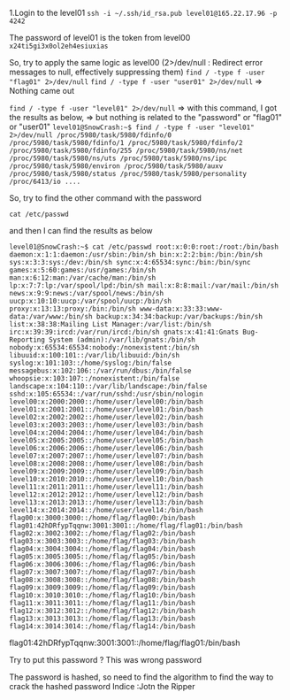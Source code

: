 
1.Login to the level01
`ssh -i ~/.ssh/id_rsa.pub level01@165.22.17.96 -p 4242`

The password of level01 is the token from level00
`x24ti5gi3x0ol2eh4esiuxias`

So, try to apply the same logic as level00 
(2>/dev/null : Redirect error messages to null, effectively suppressing them)
`find / -type f -user "flag01" 2>/dev/null`
`find / -type f -user "user01" 2>/dev/null`
=> Nothing came out

`find / -type f -user "level01" 2>/dev/null`
=> with this command, I got the results as below,
=> but nothing is related to the "password" or "flag01" or "user01"
`
level01@SnowCrash:~$ find / -type f -user "level01" 2>/dev/null
/proc/5980/task/5980/fdinfo/0
/proc/5980/task/5980/fdinfo/1
/proc/5980/task/5980/fdinfo/2
/proc/5980/task/5980/fdinfo/255
/proc/5980/task/5980/ns/net
/proc/5980/task/5980/ns/uts
/proc/5980/task/5980/ns/ipc
/proc/5980/task/5980/environ
/proc/5980/task/5980/auxv
/proc/5980/task/5980/status
/proc/5980/task/5980/personality
/proc/6413/io
....
`




So, try to find the other command  with the password 

`cat /etc/passwd`

and then I can find the results as below

`level01@SnowCrash:~$ cat /etc/passwd
root:x:0:0:root:/root:/bin/bash
daemon:x:1:1:daemon:/usr/sbin:/bin/sh
bin:x:2:2:bin:/bin:/bin/sh
sys:x:3:3:sys:/dev:/bin/sh
sync:x:4:65534:sync:/bin:/bin/sync
games:x:5:60:games:/usr/games:/bin/sh
man:x:6:12:man:/var/cache/man:/bin/sh
lp:x:7:7:lp:/var/spool/lpd:/bin/sh
mail:x:8:8:mail:/var/mail:/bin/sh
news:x:9:9:news:/var/spool/news:/bin/sh
uucp:x:10:10:uucp:/var/spool/uucp:/bin/sh
proxy:x:13:13:proxy:/bin:/bin/sh
www-data:x:33:33:www-data:/var/www:/bin/sh
backup:x:34:34:backup:/var/backups:/bin/sh
list:x:38:38:Mailing List Manager:/var/list:/bin/sh
irc:x:39:39:ircd:/var/run/ircd:/bin/sh
gnats:x:41:41:Gnats Bug-Reporting System (admin):/var/lib/gnats:/bin/sh
nobody:x:65534:65534:nobody:/nonexistent:/bin/sh
libuuid:x:100:101::/var/lib/libuuid:/bin/sh
syslog:x:101:103::/home/syslog:/bin/false
messagebus:x:102:106::/var/run/dbus:/bin/false
whoopsie:x:103:107::/nonexistent:/bin/false
landscape:x:104:110::/var/lib/landscape:/bin/false
sshd:x:105:65534::/var/run/sshd:/usr/sbin/nologin
level00:x:2000:2000::/home/user/level00:/bin/bash
level01:x:2001:2001::/home/user/level01:/bin/bash
level02:x:2002:2002::/home/user/level02:/bin/bash
level03:x:2003:2003::/home/user/level03:/bin/bash
level04:x:2004:2004::/home/user/level04:/bin/bash
level05:x:2005:2005::/home/user/level05:/bin/bash
level06:x:2006:2006::/home/user/level06:/bin/bash
level07:x:2007:2007::/home/user/level07:/bin/bash
level08:x:2008:2008::/home/user/level08:/bin/bash
level09:x:2009:2009::/home/user/level09:/bin/bash
level10:x:2010:2010::/home/user/level10:/bin/bash
level11:x:2011:2011::/home/user/level11:/bin/bash
level12:x:2012:2012::/home/user/level12:/bin/bash
level13:x:2013:2013::/home/user/level13:/bin/bash
level14:x:2014:2014::/home/user/level14:/bin/bash
flag00:x:3000:3000::/home/flag/flag00:/bin/bash
flag01:42hDRfypTqqnw:3001:3001::/home/flag/flag01:/bin/bash
flag02:x:3002:3002::/home/flag/flag02:/bin/bash
flag03:x:3003:3003::/home/flag/flag03:/bin/bash
flag04:x:3004:3004::/home/flag/flag04:/bin/bash
flag05:x:3005:3005::/home/flag/flag05:/bin/bash
flag06:x:3006:3006::/home/flag/flag06:/bin/bash
flag07:x:3007:3007::/home/flag/flag07:/bin/bash
flag08:x:3008:3008::/home/flag/flag08:/bin/bash
flag09:x:3009:3009::/home/flag/flag09:/bin/bash
flag10:x:3010:3010::/home/flag/flag10:/bin/bash
flag11:x:3011:3011::/home/flag/flag11:/bin/bash
flag12:x:3012:3012::/home/flag/flag12:/bin/bash
flag13:x:3013:3013::/home/flag/flag13:/bin/bash
flag14:x:3014:3014::/home/flag/flag14:/bin/bash`



flag01:42hDRfypTqqnw:3001:3001::/home/flag/flag01:/bin/bash

Try to put this password ? This was wrong password

The password is hashed, so need to find the algorithm to find the way to crack the hashed password
Indice :Jotn the Ripper




